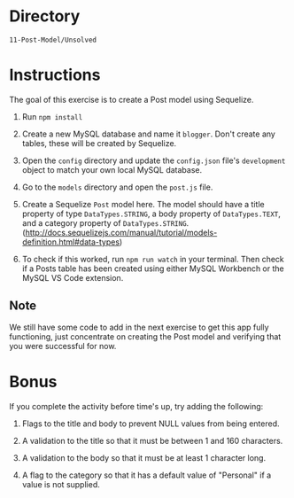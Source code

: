 # Directory

`11-Post-Model/Unsolved`

# Instructions

The goal of this exercise is to create a Post model using Sequelize.

1. Run `npm install`

2. Create a new MySQL database and name it `blogger`. Don't create any tables, these will be created by Sequelize.

3. Open the `config` directory and update the `config.json` file's `development` object to match your own local MySQL database.

4. Go to the `models` directory and open the `post.js` file.

5. Create a Sequelize `Post` model here. The model should have a title property of type `DataTypes.STRING`, a body property of `DataTypes.TEXT`, and a category property of `DataTypes.STRING`.
   (<http://docs.sequelizejs.com/manual/tutorial/models-definition.html#data-types>)

6. To check if this worked, run `npm run watch` in your terminal. Then check if a Posts table has been created using either MySQL Workbench or the MySQL VS Code extension.

## Note

We still have some code to add in the next exercise to get this app fully functioning, just concentrate on creating the Post model and verifying that you were successful for now.

# Bonus

If you complete the activity before time's up, try adding the following:

1. Flags to the title and body to prevent NULL values from being entered.

2. A validation to the title so that it must be between 1 and 160 characters.

3. A validation to the body so that it must be at least 1 character long.

4. A flag to the category so that it has a default value of "Personal" if a value is not supplied.
